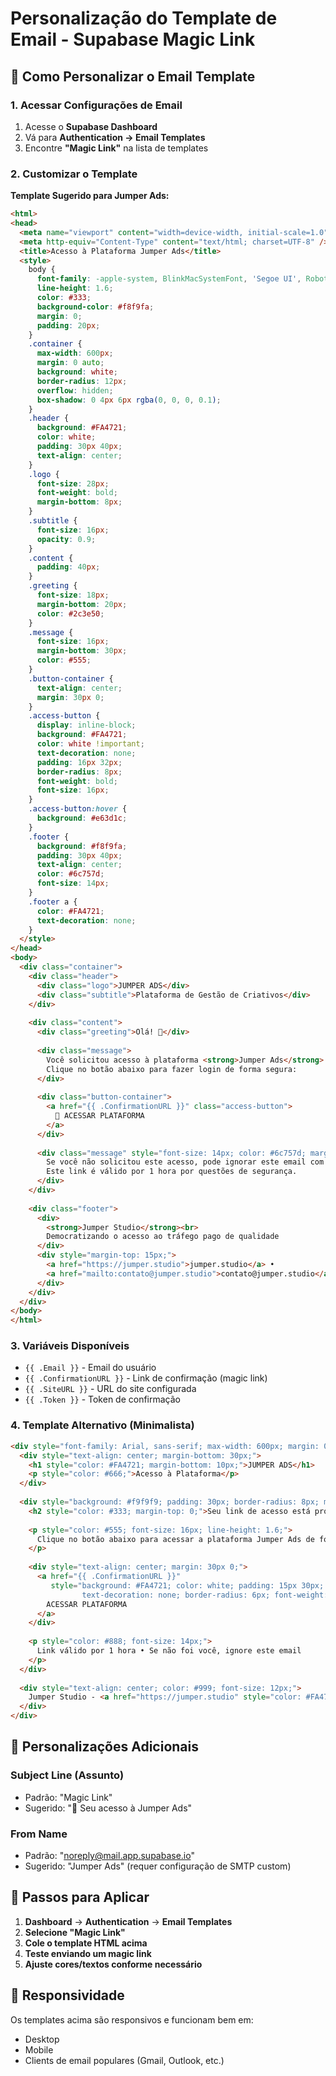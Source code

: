 # Personalização do Template de Email - Supabase Magic Link

## 📧 Como Personalizar o Email Template

### **1. Acessar Configurações de Email**
1. Acesse o **Supabase Dashboard**
2. Vá para **Authentication → Email Templates**
3. Encontre **"Magic Link"** na lista de templates

### **2. Customizar o Template**

**Template Sugerido para Jumper Ads:**

```html
<html>
<head>
  <meta name="viewport" content="width=device-width, initial-scale=1.0"/>
  <meta http-equiv="Content-Type" content="text/html; charset=UTF-8" />
  <title>Acesso à Plataforma Jumper Ads</title>
  <style>
    body {
      font-family: -apple-system, BlinkMacSystemFont, 'Segoe UI', Roboto, 'Helvetica Neue', Arial, sans-serif;
      line-height: 1.6;
      color: #333;
      background-color: #f8f9fa;
      margin: 0;
      padding: 20px;
    }
    .container {
      max-width: 600px;
      margin: 0 auto;
      background: white;
      border-radius: 12px;
      overflow: hidden;
      box-shadow: 0 4px 6px rgba(0, 0, 0, 0.1);
    }
    .header {
      background: #FA4721;
      color: white;
      padding: 30px 40px;
      text-align: center;
    }
    .logo {
      font-size: 28px;
      font-weight: bold;
      margin-bottom: 8px;
    }
    .subtitle {
      font-size: 16px;
      opacity: 0.9;
    }
    .content {
      padding: 40px;
    }
    .greeting {
      font-size: 18px;
      margin-bottom: 20px;
      color: #2c3e50;
    }
    .message {
      font-size: 16px;
      margin-bottom: 30px;
      color: #555;
    }
    .button-container {
      text-align: center;
      margin: 30px 0;
    }
    .access-button {
      display: inline-block;
      background: #FA4721;
      color: white !important;
      text-decoration: none;
      padding: 16px 32px;
      border-radius: 8px;
      font-weight: bold;
      font-size: 16px;
    }
    .access-button:hover {
      background: #e63d1c;
    }
    .footer {
      background: #f8f9fa;
      padding: 30px 40px;
      text-align: center;
      color: #6c757d;
      font-size: 14px;
    }
    .footer a {
      color: #FA4721;
      text-decoration: none;
    }
  </style>
</head>
<body>
  <div class="container">
    <div class="header">
      <div class="logo">JUMPER ADS</div>
      <div class="subtitle">Plataforma de Gestão de Criativos</div>
    </div>
    
    <div class="content">
      <div class="greeting">Olá! 👋</div>
      
      <div class="message">
        Você solicitou acesso à plataforma <strong>Jumper Ads</strong>. 
        Clique no botão abaixo para fazer login de forma segura:
      </div>
      
      <div class="button-container">
        <a href="{{ .ConfirmationURL }}" class="access-button">
          🚀 ACESSAR PLATAFORMA
        </a>
      </div>
      
      <div class="message" style="font-size: 14px; color: #6c757d; margin-top: 30px;">
        Se você não solicitou este acesso, pode ignorar este email com segurança.<br>
        Este link é válido por 1 hora por questões de segurança.
      </div>
    </div>
    
    <div class="footer">
      <div>
        <strong>Jumper Studio</strong><br>
        Democratizando o acesso ao tráfego pago de qualidade
      </div>
      <div style="margin-top: 15px;">
        <a href="https://jumper.studio">jumper.studio</a> • 
        <a href="mailto:contato@jumper.studio">contato@jumper.studio</a>
      </div>
    </div>
  </div>
</body>
</html>
```

### **3. Variáveis Disponíveis**
- `{{ .Email }}` - Email do usuário
- `{{ .ConfirmationURL }}` - Link de confirmação (magic link)
- `{{ .SiteURL }}` - URL do site configurada
- `{{ .Token }}` - Token de confirmação

### **4. Template Alternativo (Minimalista)**

```html
<div style="font-family: Arial, sans-serif; max-width: 600px; margin: 0 auto; padding: 20px;">
  <div style="text-align: center; margin-bottom: 30px;">
    <h1 style="color: #FA4721; margin-bottom: 10px;">JUMPER ADS</h1>
    <p style="color: #666;">Acesso à Plataforma</p>
  </div>
  
  <div style="background: #f9f9f9; padding: 30px; border-radius: 8px; margin-bottom: 30px;">
    <h2 style="color: #333; margin-top: 0;">Seu link de acesso está pronto! 🔗</h2>
    
    <p style="color: #555; font-size: 16px; line-height: 1.6;">
      Clique no botão abaixo para acessar a plataforma Jumper Ads de forma segura:
    </p>
    
    <div style="text-align: center; margin: 30px 0;">
      <a href="{{ .ConfirmationURL }}" 
         style="background: #FA4721; color: white; padding: 15px 30px; 
                text-decoration: none; border-radius: 6px; font-weight: bold;">
        ACESSAR PLATAFORMA
      </a>
    </div>
    
    <p style="color: #888; font-size: 14px;">
      Link válido por 1 hora • Se não foi você, ignore este email
    </p>
  </div>
  
  <div style="text-align: center; color: #999; font-size: 12px;">
    Jumper Studio - <a href="https://jumper.studio" style="color: #FA4721;">jumper.studio</a>
  </div>
</div>
```

## 🎨 Personalizações Adicionais

### **Subject Line (Assunto)**
- Padrão: "Magic Link"
- Sugerido: "🔗 Seu acesso à Jumper Ads"

### **From Name**
- Padrão: "noreply@mail.app.supabase.io"
- Sugerido: "Jumper Ads" (requer configuração de SMTP custom)

## 🔧 Passos para Aplicar

1. **Dashboard** → **Authentication** → **Email Templates**
2. **Selecione "Magic Link"**
3. **Cole o template HTML acima**
4. **Teste enviando um magic link**
5. **Ajuste cores/textos conforme necessário**

## 📱 Responsividade

Os templates acima são responsivos e funcionam bem em:
- Desktop
- Mobile
- Clients de email populares (Gmail, Outlook, etc.)
